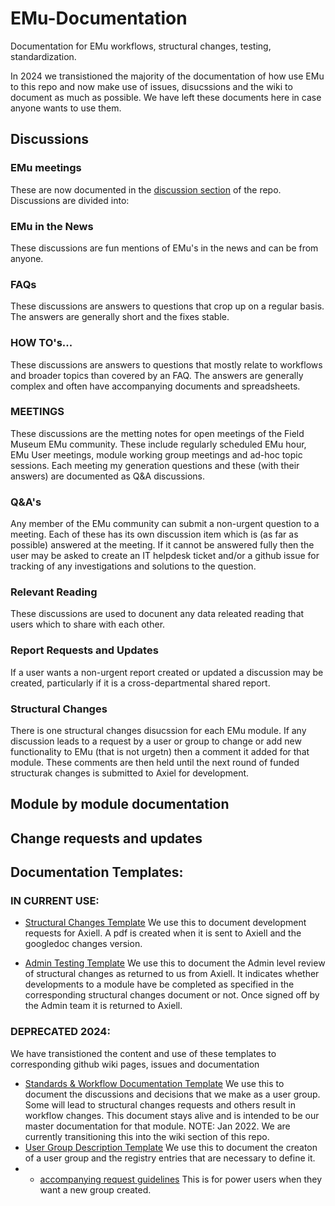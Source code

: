 # EMu-Documentation
Documentation for EMu workflows, structural changes, testing, standardization.

In 2024 we transistioned the majority of the documentation of how use EMu to this repo and now make use of issues, disucssions and the wiki to document as much as possible. We have left these documents here in case anyone wants to use them.
## Discussions
### EMu meetings 
These are now documented in the [discussion section](https://github.com/fieldmuseum/EMu-Documentation/discussions) of the repo. Discussions are divided into:
### EMu in the News
  These discussions are fun mentions of EMu's in the news and can be from anyone.
### FAQs
  These discussions are answers to questions that crop up on a regular basis. The answers are generally short and the fixes stable.
### HOW TO's...
  These discussions are answers to questions that mostly relate to workflows and broader topics than covered by an FAQ. The answers are generally complex and often have accompanying documents and spreadsheets.
### MEETINGS
  These discussions are the metting notes for open meetings of the Field Museum EMu community. These include regularly scheduled EMu hour, EMu User meetings, module working group meetings and ad-hoc topic sessions. Each meeting my generation questions and these (with their answers) are documented as Q&A discussions.
### Q&A's
  Any member of the EMu community can submit a non-urgent question to a meeting. Each of these has its own discussion item which is (as far as possible) answered at the meeting. If it cannot be answered fully then the user may be asked to create an IT helpdesk ticket and/or a github issue for tracking of any investigations and solutions to the question. 
### Relevant Reading
  These discussions are used to docunent any data releated reading that users which to share with each other.
### Report Requests and Updates
  If a user wants a non-urgent report created or updated a discussion may be created, particularly if it is a cross-departmental shared report.
### Structural Changes
  There is one structural changes disucssion for each EMu module. If any discussion leads to a request by a user or group to change or add new functionality to EMu (that is not urgetn) then a comment it added for that module. These comments are then held until the next round of funded structurak changes is submitted to Axiel for development.

## Module by module documentation


## Change requests and updates 



## Documentation Templates:

### IN CURRENT USE:
- [Structural Changes Template](https://docs.google.com/document/d/19V6rYzCPe8_u5-JhoCf-sQ0zVDubF9xSHYqApmSaMaA/)
We use this to document development requests for Axiell. A pdf is created when it is sent to Axiell and the googledoc changes version.

- [Admin Testing Template](https://docs.google.com/document/d/16xxeky2kTEMUM4eW1GPQRQFUvvwUsG-gPhuRFNUWUa0/)
We use this to document the Admin level review of structural changes as returned to us from Axiell. It indicates whether developments to a module have be completed as specified in the corresponding structural changes document or not. Once signed off by the Admin team it is returned to Axiell.

### DEPRECATED 2024: 
We have transistioned the content and use of these templates to corresponding github wiki pages, issues and documentation

- [Standards & Workflow Documentation Template](https://docs.google.com/document/d/1L-lFa4STSxdCT8pe1EamQRyEgPI-yjHyAJ2L0id-170/)
We use this to document the discussions and decisions that we make as a user group. Some will lead to structural changes requests and others result in workflow changes. This document stays alive and is intended to be our master documentation for that module.  NOTE: Jan 2022. We are currently transitioning this into the wiki section of this repo.
- [User Group Description Template](https://docs.google.com/document/d/1iJ2I_X79dxPpbptJXkG3lYbekszdSqJL5P5yLTYly_o/)
We use this to document the creaton of a user group and the registry entries that are necessary to define it. 
- - [accompanying request guidelines](https://docs.google.com/document/d/1K-kkldur2nQ4umQsbCT7DSPKiyZ9bquaXsC8ngLay98/) 
This is for power users when they want a new group created.



